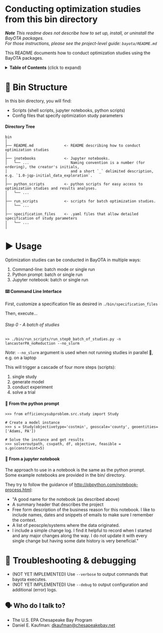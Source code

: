 # Conducting optimization studies from this bin directory

***Note*** *This readme does not describe how to set up, install, or uninstall the BayOTA packages.\
For those instructions, please see the project-level guide: `bayota/README.md`*


This README documents how to conduct optimization studies using the BayOTA packages.

<details>
 <summary><strong>Table of Contents</strong> (click to expand)</summary>

* [Bin structure](#-bin-structure)
* [Usage](#-usage)
* [Troubleshooting & debugging](#-troubleshooting--debugging)
* [Who do I talk to?](#-who-do-i-talk-to)
</details>

# 📁 Bin Structure

In this bin directory, you will find:

* Scripts (shell scripts, jupyter notebooks, python scripts)
* Config files that specify optimization study parameters

#### Directory Tree
```
bin
│
├── README.md              <- README describing how to conduct optimization studies
│
├── jnotebooks             <- Jupyter notebooks.
│   └── ...                   Naming convention is a number (for ordering), the creator's initials,
│                             and a short `_` delimited description, e.g. `1.0-jqp-initial_data_exploration`.
│
├── python_scripts         <- python scripts for easy access to optimization studies and results analyses.
│   └── ...
│
├── run_scripts            <- scripts for batch optimization studies.
│   └── ...
│
├── specification_files    <- .yaml files that allow detailed specification of study parameters
│   └── ...
│
```


# ▶ Usage

Optimization studies can be conducted in BayOTA in multiple ways:
1) Command-line: batch mode or single run
2) Python prompt: batch or single run
3) Jupyter notebook: batch or single run

#### ⌨️ Command Line Interface

First, customize a specification file as desired in `./bin/specification_files`

Then, execute...
###### Step 0 - A batch of studies
`>> ./bin/run_scripts/run_step0_batch_of_studies.py -n lancasterPA_noReduction --no_slurm`


*Note*: `--no_slurm` argument is used when not running studies in parallel 🔀, e.g. on a laptop

This will trigger a cascade of four more steps (scripts):
1) single study
2) generate model
3) conduct experiment 
4) solve a trial

#### 🐍 From the python prompt

    >>> from efficiencysubproblem.src.study import Study

    # Create a model instance
    >>> s = Study(objectivetype='costmin', geoscale='county', geoentities=['Adams, PA'])

    # Solve the instance and get results
    >>> solveroutpath, csvpath, df, objective, feasible = s.go(constraint=5)

#### 📓 From a jupyter notebook
The approach to use in a notebook is the same as the python prompt.\
Some example notebooks are provided in the bin/ directory.

They try to follow the guidance of http://pbpython.com/notebook-process.html:

- "A good name for the notebook (as described above)
- A summary header that describes the project
- Free form description of the business reason for this notebook. I like to include names, dates and snippets of emails to make sure I remember the context.
- A list of peoscple/systems where the data originated.
- I include a simple change log. I find it helpful to record when I started and any major changes along the way. I do not update it with every single change but having some date history is very beneficial."

# 🐛 Troubleshooting & debugging

* (NOT YET IMPLEMENTED) Use `--verbose` to output commands that bayota executes.
* (NOT YET IMPLEMENTED) Use `--debug` to output configuration and additional (error) logs.

## 🗣️ Who do I talk to?

* The U.S. EPA Chesapeake Bay Program
* Daniel E. Kaufman: dkaufman@chesapeakebay.net